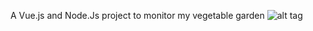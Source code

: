 A Vue.js and Node.Js project to monitor my vegetable garden
![alt tag](https://image.noelshack.com/fichiers/2018/28/1/1531170183-raspi.png "App screenshot")
